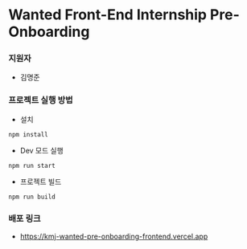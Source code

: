 # Wanted Front-End Internship Pre-Onboarding

### 지원자

- 김명준

### 프로젝트 실행 방법

- 설치

```
npm install
```

- Dev 모드 실행

```
npm run start
```

- 프로젝트 빌드

```
npm run build
```

### 배포 링크

- https://kmj-wanted-pre-onboarding-frontend.vercel.app

